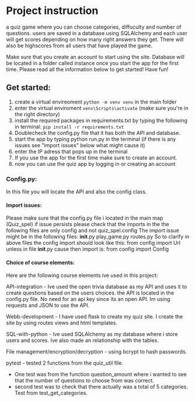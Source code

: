 
# Project instruction
a quiz game where you can choose categories, diffuculty and number of questions. 
users are saved in a database using SQLAlchemy and each user will get scores depending on how many right answers they get.
There will also be highscores from all users that have played the game.

Make sure that you create an account to start using the site.
Database will be located in a folder called instance once you start the app for the first time.
Please read all the information below to get started!
Have fun!

## Get started:
1. create a virtual envireoment `python -m venv venv` in the main folder
2. enter the virtual enviroment `venv\Scripts\activate` (make sure you're in the right directory)
3. install the required packages in requirements.txt by typing the following in terminal: `pip install -r requirements.txt` 
4. Doublecheck the config.py file that it has both the API and database.
5. start the app by typing python run.py in the terminal (if there is any issues see "import issues" below what might cause it)
6. enter the IP adress that pops up in the terminal
7. If you use the app for the first time make sure to create an account.
8. now you can use the quiz app by logging in or creating an account

### Config.py:
In this file you will locate the API and also the config class.

#### Import issues:
Please make sure that the config.py file i located in the main map (Quiz_spel)
if issue persists please check that the imports in the the following files are only config and not quiz_spel.config
The import issue might be in the following files:
__init__.py
play_game.py
routes.py
So to clarify in above files the config import should look like this:
from config import Url
unless in file __init__.py cause then import is:
from config import Config

#### Choice of course elements:
Here are the following course elements ive used in this project:

API-integration - 
Ive used the open trivia database as my API and uses it to create questions based on the users choices.
the API is located in the config.py file. No need for an api key since its an open API.
Im using requests and JSON to use the API.

Webb-development - 
I have used flask to create my quiz site. I create the site by using routes views and html templates.

SQL-with-python - 
Ive used SQLAlchemy as my database where i store users and scores. Ive also made an relationship with the tables.

File management/encryption/decryption - 
using bcrypt to hash passwords.

pytest - 
tested 2 functions from the quiz_util file. 
* One test was from the function question_amount where i wanted to see that the number of questions to choose from was correct.
* second test was to check that there actually was a total of 5 categories. Test from test_get_categories.